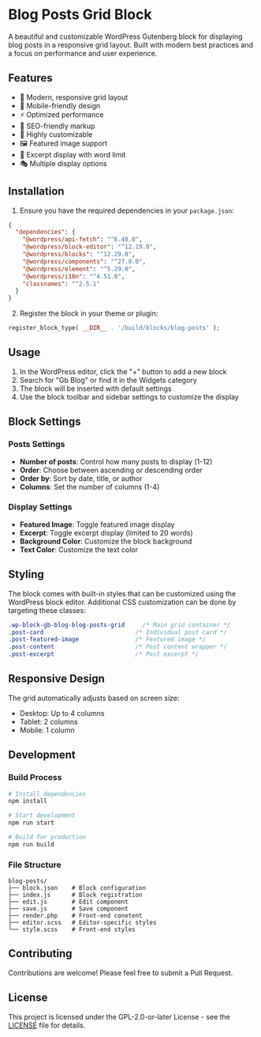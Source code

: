 #  Blog Posts Grid Block

A beautiful and customizable WordPress Gutenberg block for displaying blog posts in a responsive grid layout. Built with modern best practices and a focus on performance and user experience.


## Features

- 🎨 Modern, responsive grid layout
- 📱 Mobile-friendly design
- ⚡ Optimized performance
- 🎯 SEO-friendly markup
- 🔧 Highly customizable
- 🖼️ Featured image support
- 📝 Excerpt display with word limit
- 🎭 Multiple display options

## Installation

1. Ensure you have the required dependencies in your `package.json`:
```json
{
  "dependencies": {
    "@wordpress/api-fetch": "^6.48.0",
    "@wordpress/block-editor": "^12.19.0",
    "@wordpress/blocks": "^12.29.0",
    "@wordpress/components": "^27.0.0",
    "@wordpress/element": "^5.29.0",
    "@wordpress/i18n": "^4.51.0",
    "classnames": "^2.5.1"
  }
}
```

2. Register the block in your theme or plugin:
```php
register_block_type( __DIR__ . '/build/blocks/blog-posts' );
```

## Usage

1. In the WordPress editor, click the "+" button to add a new block
2. Search for "Gb Blog" or find it in the Widgets category
3. The block will be inserted with default settings
4. Use the block toolbar and sidebar settings to customize the display

## Block Settings

### Posts Settings
- **Number of posts**: Control how many posts to display (1-12)
- **Order**: Choose between ascending or descending order
- **Order by**: Sort by date, title, or author
- **Columns**: Set the number of columns (1-4)

### Display Settings
- **Featured Image**: Toggle featured image display
- **Excerpt**: Toggle excerpt display (limited to 20 words)
- **Background Color**: Customize the block background
- **Text Color**: Customize the text color

## Styling

The block comes with built-in styles that can be customized using the WordPress block editor. Additional CSS customization can be done by targeting these classes:

```css
.wp-block-gb-blog-blog-posts-grid     /* Main grid container */
.post-card                          /* Individual post card */
.post-featured-image                /* Featured image */
.post-content                       /* Post content wrapper */
.post-excerpt                       /* Post excerpt */
```

## Responsive Design

The grid automatically adjusts based on screen size:
- Desktop: Up to 4 columns
- Tablet: 2 columns
- Mobile: 1 column

## Development

### Build Process
```bash
# Install dependencies
npm install

# Start development
npm run start

# Build for production
npm run build
```

### File Structure
```
blog-posts/
├── block.json    # Block configuration
├── index.js      # Block registration
├── edit.js       # Edit component
├── save.js       # Save component
├── render.php    # Front-end conetent
├── editor.scss   # Editor-specific styles
└── style.scss    # Front-end styles
```

## Contributing

Contributions are welcome! Please feel free to submit a Pull Request.

## License

This project is licensed under the GPL-2.0-or-later License - see the [LICENSE](LICENSE) file for details.